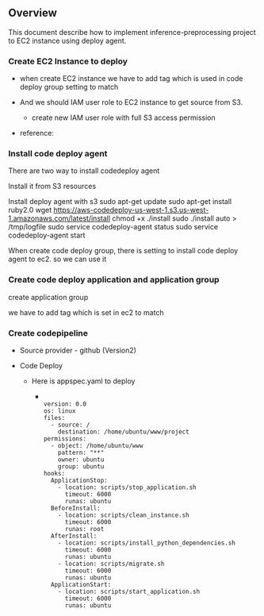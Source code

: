 ## Overview

This document describe how to implement inference-preprocessing project to EC2 instance using deploy agent.

### Create EC2 Instance to deploy

+ when create EC2 instance we have to add tag which is used in code deploy group setting to match

+ And we should IAM user role to EC2 instance to get source from S3.

  + create new IAM user role with full S3 access permission

+ reference:  

### Install code deploy agent 

There are two way to install codedeploy agent

Install it from S3 resources

Install deploy agent with s3
sudo apt-get update
sudo apt-get install ruby2.0
wget https://aws-codedeploy-us-west-1.s3.us-west-1.amazonaws.com/latest/install
chmod +x ./install
sudo ./install auto > /tmp/logfile
sudo service codedeploy-agent status
sudo service codedeploy-agent start

When create code deploy group, there is setting to install code deploy agent to ec2. so we can use it

### Create code deploy application and application group

create application group

we have to add tag which is set in ec2 to match

### Create codepipeline

+ Source provider - github (Version2)

+ Code Deploy

  + Here is appspec.yaml to deploy
    + ```

      version: 0.0
      os: linux
      files:
        - source: /
          destination: /home/ubuntu/www/project
      permissions:
        - object: /home/ubuntu/www
          pattern: "**"
          owner: ubuntu
          group: ubuntu
      hooks:
        ApplicationStop:
          - location: scripts/stop_application.sh
            timeout: 6000
            runas: ubuntu
        BeforeInstall:
          - location: scripts/clean_instance.sh
            timeout: 6000
            runas: root
        AfterInstall:
          - location: scripts/install_python_dependencies.sh
            timeout: 6000
            runas: ubuntu
          - location: scripts/migrate.sh
            timeout: 6000
            runas: ubuntu
        ApplicationStart:
          - location: scripts/start_application.sh
            timeout: 6000
            runas: ubuntu
      ```

